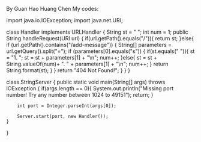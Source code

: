 By Guan Hao Huang Chen
My codes:

import java.io.IOException;
import java.net.URI;

class Handler implements URLHandler {
    String st = " ";
    int num = 1;
    public String handleRequest(URI url) {
        if(url.getPath().equals("/")){
            return st;
        }else{
            if (url.getPath().contains("/add-message")) {
                String[] parameters = url.getQuery().split("=");
                if (parameters[0].equals("s")) {
                    if(st.equals(" ")){
                        st = "1. ";
                        st = st + parameters[1] + "\n";
                        num++;
                    }else{
                        st = st + String.valueOf(num)+ ". " + parameters[1] + "\n";
                        num++;
                    }
                    return String.format(st);
                }
            }
            return "404 Not Found!";
        }
    }
}

class StringServer {
    public static void main(String[] args) throws IOException {
        if(args.length == 0){
            System.out.println("Missing port number! Try any number between 1024 to 49151");
            return;
        }

        int port = Integer.parseInt(args[0]);

        Server.start(port, new Handler());
    }
}


